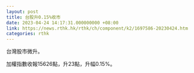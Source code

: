 ```yaml
---
layout: post
title: 台股升0.15%收市
date: 2023-04-24 14:17:31.000000000 +08:00
link: https://news.rthk.hk/rthk/ch/component/k2/1697586-20230424.htm
categories: rthk
---
```


台灣股市微升。

加權指數收報15626點，升23點，升幅0.15%。
